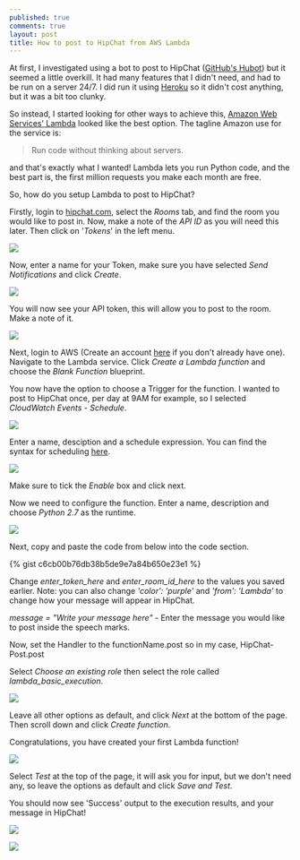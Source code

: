 ```yaml
---
published: true
comments: true
layout: post
title: How to post to HipChat from AWS Lambda
---
```

At first, I investigated using a bot to post to HipChat ([GitHub's Hubot](https://hubot.github.com/)) but it seemed a little overkill. It had many features that I didn't need, and had to be run on a server 24/7. I did run it using [Heroku](https://www.heroku.com/) so it didn't cost anything, but it was a bit too clunky.

So instead, I started looking for other ways to achieve this, [Amazon Web Services' Lambda](https://aws.amazon.com/lambda/) looked like the best option. The tagline Amazon use for the service is:

> Run code without thinking about servers.

and that's exactly what I wanted! Lambda lets you run Python code, and the best part is, the first million requests you make each month are free.

So, how do you setup Lambda to post to HipChat?

Firstly, login to [hipchat.com](hipchat.com), select the _Rooms_ tab, and find the room you would like to post in. Now, make a note of the _API ID_ as you will need this later. Then click on '_Tokens_' in the left menu.

![]({{site.baseurl}}/images/Screen%20Shot%202017-01-29%20at%2016.08.37.png)

Now, enter a name for your Token, make sure you have selected _Send Notifications_ and click _Create_.

![]({{site.baseurl}}/images/Screen%20Shot%202017-01-29%20at%2016.13.06.png)

You will now see your API token, this will allow you to post to the room. Make a note of it.

![]({{site.baseurl}}/images/Screen%20Shot%202017-01-29%20at%2016.15.55.png)

Next, login to AWS (Create an account [here](https://aws.amazon.com/free/) if you don't already have one). Navigate to the Lambda service. Click _Create a Lambda function_ and choose the _Blank Function_ blueprint.

You now have the option to choose a Trigger for the function. I wanted to post to HipChat once, per day at 9AM for example, so I selected _CloudWatch Events - Schedule_.

![]({{site.baseurl}}/images/Screen%20Shot%202017-01-29%20at%2016.24.27.png)

Enter a name, desciption and a schedule expression. You can find the syntax for scheduling [here](http://docs.aws.amazon.com/AmazonCloudWatch/latest/events/ScheduledEvents.html).

![]({{site.baseurl}}/images/Screen%20Shot%202017-01-29%20at%2016.28.23.png)

Make sure to tick the _Enable_ box and click next.

Now we need to configure the function. Enter a name, description and choose _Python 2.7_ as the runtime.

![]({{site.baseurl}}/images/Screen%20Shot%202017-01-29%20at%2016.34.04.png)

Next, copy and paste the code from below into the code section.

{% gist c6cb00b76db38b5de9e7a84b650e23e1 %}

Change _enter_token_here_ and _enter_room_id_here_ to the values you saved earlier. Note: you can also change _'color': 'purple'_ and _'from': 'Lambda'_ to change how your message will appear in HipChat.

_message = "Write your message here"_ - Enter the message you would like to post inside the speech marks.

Now, set the Handler to the functionName.post so in my case, HipChat-Post.post

Select _Choose an existing role_ then select the role called _lambda_basic_execution_.

![]({{site.baseurl}}/images/Screen%20Shot%202017-01-29%20at%2016.42.01.png)

Leave all other options as default, and click _Next_ at the bottom of the page. Then scroll down and click _Create function_.

Congratulations, you have created your first Lambda function! 

![]({{site.baseurl}}/images/Screen%20Shot%202017-01-29%20at%2016.46.27.png)

Select _Test_ at the top of the page, it will ask you for input, but we don't need any, so leave the options as default and click _Save and Test_.

You should now see 'Success' output to the execution results, and your message in HipChat!

![]({{site.baseurl}}/images/Screen%20Shot%202017-01-29%20at%2016.59.39.png)

![]({{site.baseurl}}/images/Screen%20Shot%202017-01-29%20at%2016.57.38.png)



